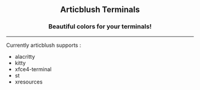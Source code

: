 <h2 align="center">Articblush Terminals</h2> 
 <h3 align="center">Beautiful colors for your terminals!</h3>
 
 ----
 
Currently articblush supports :
- alacritty
- kitty
- xfce4-terminal
- st
- xresources
